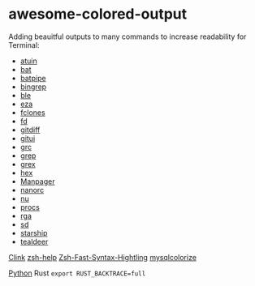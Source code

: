 # awesome-colored-output
Adding beauitful outputs to many commands to increase readability
for Terminal:

- [atuin](https://github.com/atuinsh/atuin)
- [bat](https://github.com/sharkdp/bat/)
- [batpipe](https://github.com/eth-p/bat-extras/blob/master/doc/batpipe.md)
- [bingrep](https://github.com/m4b/bingrep)
- [ble](https://github.com/akinomyoga/ble.sh)
- [eza](https://github.com/eza-community/eza)
- [fclones](https://github.com/pkolaczk/fclones)
- [fd](https://github.com/sharkdp/fd)
- [gitdiff](https://github.com/dandavison/delta)
- [gitui](https://github.com/extrawurst/gitui)
- [grc](https://github.com/garabik/grc)
- [grep](https://github.com/BurntSushi/ripgrep)
- [grex](https://github.com/pemistahl/grex)
- [hex](https://github.com/sitkevij/hex)
- [Manpager](https://github.com/Freed-Wu/manpager)
- [nanorc](https://github.com/scopatz/nanorc)
- [nu](https://www.nushell.sh/)
- [procs](https://github.com/dalance/procs)
- [rga](https://github.com/phiresky/ripgrep-all)
- [sd](https://github.com/chmln/sd)
- [starship](https://starship.rs/)
- [tealdeer](https://github.com/dbrgn/tealdeer)


[Clink](https://github.com/chrisant996/clink)
[zsh-help](https://github.com/Freed-Wu/zsh-help)
[Zsh-Fast-Syntax-Hightling](https://github.com/zdharma/fast-syntax-highlighting)
[mysqlcolorize](https://github.com/zpm-zsh/mysql-colorize/tree/master)


[Python](https://github.com/Qix-/better-exceptions)
Rust `export RUST_BACKTRACE=full`
